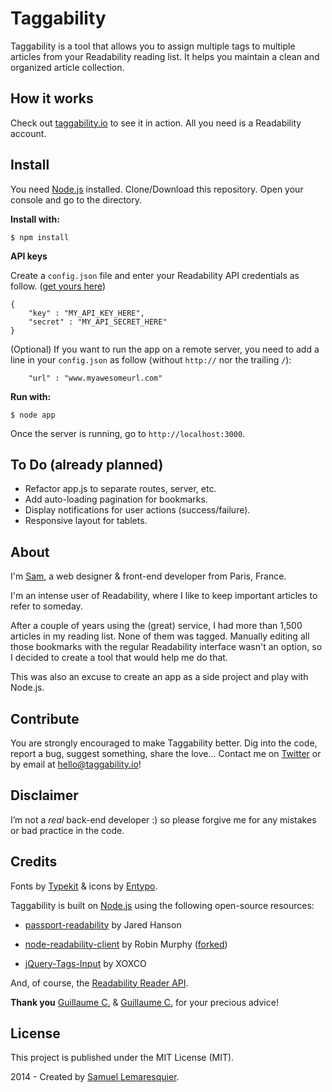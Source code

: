 Taggability
===========

Taggability is a tool that allows you to assign multiple tags to multiple
articles from your Readability reading list. It helps you maintain a clean and
organized article collection.



How it works
------------

Check out [taggability.io][1] to see it in action. All you need is a Readability account.



Install
-------

You need [Node.js][11] installed. Clone/Download this repository. Open your console and go to the directory.

**Install with:**

~~~~~~~~~~~~~~~~~~~~~~~~~~~~~~~~~~~~~~~~~~~~~~~~~~~~~~~~~~~~~~~~~~~~~~~~~~~~~~~~
$ npm install
~~~~~~~~~~~~~~~~~~~~~~~~~~~~~~~~~~~~~~~~~~~~~~~~~~~~~~~~~~~~~~~~~~~~~~~~~~~~~~~~

**API keys**

Create a `config.json` file and enter your Readability API credentials as follow. ([get yours here][10])

~~~~~~~~~~~~~~~~~~~~~~~~~~~~~~~~~~~~~~~~~~~~~~~~~~~~~~~~~~~~~~~~~~~~~~~~~~~~~~~~
{
	"key" : "MY_API_KEY_HERE",
	"secret" : "MY_API_SECRET_HERE"
}
~~~~~~~~~~~~~~~~~~~~~~~~~~~~~~~~~~~~~~~~~~~~~~~~~~~~~~~~~~~~~~~~~~~~~~~~~~~~~~~~

(Optional) If you want to run the app on a remote server, you need to add a line in your `config.json` as follow (without `http://` nor the trailing `/`):

~~~~~~~~~~~~~~~~~~~~~~~~~~~~~~~~~~~~~~~~~~~~~~~~~~~~~~~~~~~~~~~~~~~~~~~~~~~~~~~~
	"url" : "www.myawesomeurl.com"
~~~~~~~~~~~~~~~~~~~~~~~~~~~~~~~~~~~~~~~~~~~~~~~~~~~~~~~~~~~~~~~~~~~~~~~~~~~~~~~~


**Run with:**

~~~~~~~~~~~~~~~~~~~~~~~~~~~~~~~~~~~~~~~~~~~~~~~~~~~~~~~~~~~~~~~~~~~~~~~~~~~~~~~~
$ node app
~~~~~~~~~~~~~~~~~~~~~~~~~~~~~~~~~~~~~~~~~~~~~~~~~~~~~~~~~~~~~~~~~~~~~~~~~~~~~~~~

Once the server is running, go to `http://localhost:3000`.



To Do (already planned)
-----------------------

- Refactor app.js to separate routes, server, etc.
- Add auto-loading pagination for bookmarks.
- Display notifications for user actions (success/failure).
- Responsive layout for tablets.



About
-----

I'm [Sam][13], a web designer & front-end developer from Paris, France.

I'm an intense user of Readability, where I like to keep important articles to refer to someday.

After a couple of years using the (great) service, I had more than 1,500 articles in my reading list. None of them was tagged. Manually editing all those bookmarks with the regular Readability interface wasn't an option, so I decided to create a tool that would help me do that.

This was also an excuse to create an app as a side project and play with Node.js.



Contribute
----------

You are strongly encouraged to make Taggability better. Dig into the code, report a bug, suggest something, share the love... Contact me on [Twitter][13] or by email at hello@taggability.io!



Disclaimer
----------

I’m not a *real* back-end developer :) so please forgive me for any mistakes or bad
practice in the code.


Credits
-------

Fonts by [Typekit][2] & icons by [Entypo][3].

Taggability is built on [Node.js][4] using the following open-source resources:

-   [passport-readability][5] by Jared Hanson

-   [node-readability-client][6] by Robin Murphy ([forked][7])

-   [jQuery-Tags-Input][8] by XOXCO

And, of course, the [Readability Reader API][9].

**Thank you** [Guillaume C.][14] & [Guillaume C.][15] for your precious advice!



License
--------

This project is published under the MIT License (MIT).

2014 - Created by [Samuel Lemaresquier][13].



[1]: <http://taggability.io>

[2]: <http://typekit.com/>

[3]: <http://entypo.com/>

[4]: <http://nodejs.org/>

[5]: <https://github.com/jaredhanson/passport-readability>

[6]: <https://github.com/robinjmurphy/node-readability-api>

[7]: <https://github.com/twekz/node-readability-api>

[8]: <https://github.com/xoxco/jQuery-Tags-Input>

[9]: <https://www.readability.com/developers/api>

[10]: <https://www.readability.com/settings/account>

[11]: <http://nodejs.org/>

[12]: <https://npmjs.org/>

[13]: <http://twitter.com/twekz>

[14]: <http://github.com/aout>

[15]: <http://github.com/gcasalis>